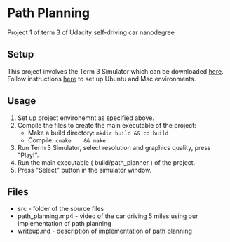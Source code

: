 # Path Planning
Project 1 of term 3 of Udacity self-driving car nanodegree

## Setup

This project involves the Term 3 Simulator which can be downloaded [here](https://github.com/udacity/self-driving-car-sim/releases/tag/T3_v1.2).
Follow instructions [here](https://github.com/udacity/CarND-Path-Planning-Project) to set up Ubuntu and Mac environments.

## Usage

1. Set up project environemnt as specified above.
2. Compile the files to create the main executable of the project:
    * Make a build directory: `mkdir build && cd build`
    * Compile: `cmake .. && make`
3. Run Term 3 Simulator, select resolution and graphics quality, press "Play!".
4. Run the main executable ( build/path_planner ) of the project.
5. Press "Select" button in the simulator window.

## Files

* src - folder of the source files
* path_planning.mp4 - video of the car driving 5 miles using our implementation of path planning
* writeup.md - description of implementation of path planning